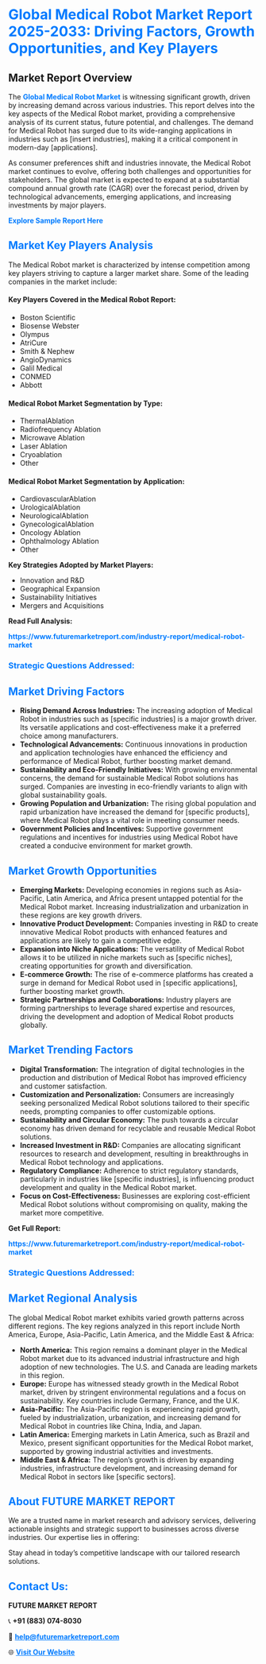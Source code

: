 <h1 style="color: #007BFF;">Global Medical Robot Market Report 2025-2033: Driving Factors, Growth Opportunities, and Key Players</h1>

<section id="overview">
<h2>Market Report Overview</h2>
<p>The <a href="https://www.futuremarketreport.com/industry-report/medical-robot-market" style="color: #007BFF; text-decoration: none;"><strong>Global Medical Robot Market</strong></a> is witnessing significant growth, driven by increasing demand across various industries. This report delves into the key aspects of the Medical Robot market, providing a comprehensive analysis of its current status, future potential, and challenges. The demand for Medical Robot has surged due to its wide-ranging applications in industries such as [insert industries], making it a critical component in modern-day [applications].</p>
<p>As consumer preferences shift and industries innovate, the Medical Robot market continues to evolve, offering both challenges and opportunities for stakeholders. The global market is expected to expand at a substantial compound annual growth rate (CAGR) over the forecast period, driven by technological advancements, emerging applications, and increasing investments by major players.</p>
</section>

<section id="overview">
<p><a href="https://www.futuremarketreport.com/request-sample/reportId=36184" style="color: #007BFF; text-decoration: none;"><strong>Explore Sample Report Here</strong></a></p>
</section>

<section id="key-players">
<h2 style="color: #007BFF;">Market Key Players Analysis</h2>
<p>The Medical Robot market is characterized by intense competition among key players striving to capture a larger market share. Some of the leading companies in the market include:</p>
<h4>Key Players Covered in the Medical Robot Report:</h4>
<ul><li>Boston Scientific</li><li>Biosense Webster</li><li>Olympus</li><li>AtriCure</li><li>Smith &amp; Nephew</li><li>AngioDynamics</li><li>Galil Medical</li><li>CONMED</li><li>Abbott</li></ul>
<h4>Medical Robot Market Segmentation by Type:</h4>
<ul><li>ThermalAblation</li><li>Radiofrequency Ablation</li><li>Microwave Ablation</li><li>Laser Ablation</li><li>Cryoablation</li><li>Other</li></ul>

<h4>Medical Robot Market Segmentation by Application:</h4>
<ul><li>CardiovascularAblation</li><li>UrologicalAblation</li><li>NeurologicalAblation</li><li>GynecologicalAblation</li><li>Oncology Ablation</li><li>Ophthalmology Ablation</li><li>Other</li></ul>
<p><strong>Key Strategies Adopted by Market Players:</strong></p>
<ul>
<li>Innovation and R&D</li>
<li>Geographical Expansion</li>
<li>Sustainability Initiatives</li>
<li>Mergers and Acquisitions</li>
</ul>
</section>

<section>
<p><strong>Read Full Analysis: </strong></p><a href="https://www.futuremarketreport.com/industry-report/medical-robot-market" style="color: #007BFF; text-decoration: none;"><strong>https://www.futuremarketreport.com/industry-report/medical-robot-market</strong></a>
<h3 style="color: #007BFF;">Strategic Questions Addressed:</h3>
</section>

<section id="driving-factors">
<h2 style="color: #007BFF;">Market Driving Factors</h2>
<ul>
<li><strong>Rising Demand Across Industries:</strong> The increasing adoption of Medical Robot in industries such as [specific industries] is a major growth driver. Its versatile applications and cost-effectiveness make it a preferred choice among manufacturers.</li>
<li><strong>Technological Advancements:</strong> Continuous innovations in production and application technologies have enhanced the efficiency and performance of Medical Robot, further boosting market demand.</li>
<li><strong>Sustainability and Eco-Friendly Initiatives:</strong> With growing environmental concerns, the demand for sustainable Medical Robot solutions has surged. Companies are investing in eco-friendly variants to align with global sustainability goals.</li>
<li><strong>Growing Population and Urbanization:</strong> The rising global population and rapid urbanization have increased the demand for [specific products], where Medical Robot plays a vital role in meeting consumer needs.</li>
<li><strong>Government Policies and Incentives:</strong> Supportive government regulations and incentives for industries using Medical Robot have created a conducive environment for market growth.</li>
</ul>
</section>

<section id="growth-opportunities">
<h2 style="color: #007BFF;">Market Growth Opportunities</h2>
<ul>
<li><strong>Emerging Markets:</strong> Developing economies in regions such as Asia-Pacific, Latin America, and Africa present untapped potential for the Medical Robot market. Increasing industrialization and urbanization in these regions are key growth drivers.</li>
<li><strong>Innovative Product Development:</strong> Companies investing in R&D to create innovative Medical Robot products with enhanced features and applications are likely to gain a competitive edge.</li>
<li><strong>Expansion into Niche Applications:</strong> The versatility of Medical Robot allows it to be utilized in niche markets such as [specific niches], creating opportunities for growth and diversification.</li>
<li><strong>E-commerce Growth:</strong> The rise of e-commerce platforms has created a surge in demand for Medical Robot used in [specific applications], further boosting market growth.</li>
<li><strong>Strategic Partnerships and Collaborations:</strong> Industry players are forming partnerships to leverage shared expertise and resources, driving the development and adoption of Medical Robot products globally.</li>
</ul>
</section>

<section id="trending-factors">
<h2 style="color: #007BFF;">Market Trending Factors</h2>
<ul>
<li><strong>Digital Transformation:</strong> The integration of digital technologies in the production and distribution of Medical Robot has improved efficiency and customer satisfaction.</li>
<li><strong>Customization and Personalization:</strong> Consumers are increasingly seeking personalized Medical Robot solutions tailored to their specific needs, prompting companies to offer customizable options.</li>
<li><strong>Sustainability and Circular Economy:</strong> The push towards a circular economy has driven demand for recyclable and reusable Medical Robot solutions.</li>
<li><strong>Increased Investment in R&D:</strong> Companies are allocating significant resources to research and development, resulting in breakthroughs in Medical Robot technology and applications.</li>
<li><strong>Regulatory Compliance:</strong> Adherence to strict regulatory standards, particularly in industries like [specific industries], is influencing product development and quality in the Medical Robot market.</li>
<li><strong>Focus on Cost-Effectiveness:</strong> Businesses are exploring cost-efficient Medical Robot solutions without compromising on quality, making the market more competitive.</li>
</ul>
</section>

<section>
<p><strong>Get Full Report: </strong></p><a href="https://www.futuremarketreport.com/industry-report/medical-robot-market" style="color: #007BFF; text-decoration: none;"><strong>https://www.futuremarketreport.com/industry-report/medical-robot-market</strong></a>
<h3 style="color: #007BFF;">Strategic Questions Addressed:</h3>
</section>


<section id="regional-analysis">
<h2 style="color: #007BFF;">Market Regional Analysis</h2>
<p>The global Medical Robot market exhibits varied growth patterns across different regions. The key regions analyzed in this report include North America, Europe, Asia-Pacific, Latin America, and the Middle East & Africa:</p>
<ul>
<li><strong>North America:</strong> This region remains a dominant player in the Medical Robot market due to its advanced industrial infrastructure and high adoption of new technologies. The U.S. and Canada are leading markets in this region.</li>
<li><strong>Europe:</strong> Europe has witnessed steady growth in the Medical Robot market, driven by stringent environmental regulations and a focus on sustainability. Key countries include Germany, France, and the U.K.</li>
<li><strong>Asia-Pacific:</strong> The Asia-Pacific region is experiencing rapid growth, fueled by industrialization, urbanization, and increasing demand for Medical Robot in countries like China, India, and Japan.</li>
<li><strong>Latin America:</strong> Emerging markets in Latin America, such as Brazil and Mexico, present significant opportunities for the Medical Robot market, supported by growing industrial activities and investments.</li>
<li><strong>Middle East & Africa:</strong> The region’s growth is driven by expanding industries, infrastructure development, and increasing demand for Medical Robot in sectors like [specific sectors].</li>
</ul>
</section>

<footer>
<h2 style="color: #007BFF;">About FUTURE MARKET REPORT</h2>
<p>We are a trusted name in market research and advisory services, delivering actionable insights and strategic support to businesses across diverse industries. Our expertise lies in offering:</p>

<p>Stay ahead in today’s competitive landscape with our tailored research solutions.</p>

<h2 style="color: #007BFF;">Contact Us:</h2>
<p><strong>FUTURE MARKET REPORT</strong></p>
<p>📞 <strong>+91 (883) 074-8030</strong></p>
<p>📧 <strong><a href="mailto:help@futuremarketreport.com" style="color: #007BFF;">help@futuremarketreport.com</a></strong></p>
<p>🌐 <strong><a href="https://www.futuremarketreport.com/" style="color: #007BFF;">Visit Our Website</a></strong></p>
</footer>